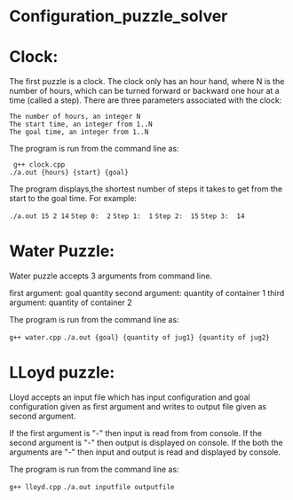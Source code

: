# Configuration_puzzle_solver

# Clock:

The first puzzle is a clock. The clock only has an hour hand, where N is the number of hours, which can be turned 
forward or backward one hour at a time (called a step). There are three parameters associated with the clock:

    The number of hours, an integer N
    The start time, an integer from 1..N
    The goal time, an integer from 1..N

The program is run from the command line as:

   ` g++ clock.cpp`</br>
   `./a.out {hours} {start} {goal}`

The program displays,the shortest number of steps it takes to get from the start to the goal
time. For example:

  `./a.out 15 2 14`
    `Step 0:  2`
    `Step 1:  1`
    `Step 2:  15`
    `Step 3:  14`


# Water Puzzle:

Water puzzle accepts 3 arguments from command line.

first argument: goal quantity
second argument: quantity of container 1
third argument: quantity of container 2

The program is run from the command line as:

  `g++ water.cpp`
  `./a.out {goal} {quantity of jug1} {quantity of jug2}`



	
# LLoyd puzzle:

Lloyd accepts an input file which has input configuration and goal configuration given as first argument and writes to output file given as second argument.

If the first argument is "-" then input is read from from console.
If the second argument is "-" then output is displayed on console.
If the both the arguments are "-" then input and output is read and displayed by console.

The program is run from the command line as:

  `g++ lloyd.cpp`
	`./a.out inputfile outputfile`
	
